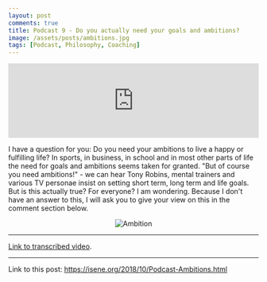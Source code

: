 ```yaml
---
layout: post
comments: true
title: Podcast 9 - Do you actually need your goals and ambitions?
image: /assets/posts/ambitions.jpg
tags: [Podcast, Philosophy, Coaching]
---
```


<iframe src="https://anchor.fm/isene/embed/episodes/Episode-9-607---Do-you-actually-need-your-goals-and-ambitions-e2cbnt" width="100%" frameborder="0" scrolling="no"></iframe>

I have a question for you: Do you need your ambitions to live a happy or fulfilling life? In sports, in business, in school and in most other parts of life the need for goals and ambitions seems taken for granted. "But of course you need ambitions!" - we can hear Tony Robins, mental trainers and various TV personae insist on setting short term, long term and life goals. But is this actually true? For everyone? I am wondering. Because I don't have an answer to this, I will ask you to give your view on this in the comment section below.

<center><img src="https://isene.org/assets/posts/ambitions.jpg" alt="Ambition" /></center>

---
[Link to transcribed video](https://youtu.be/CqEsauAPgMA).

---
Link to this post: <https://isene.org/2018/10/Podcast-Ambitions.html>
